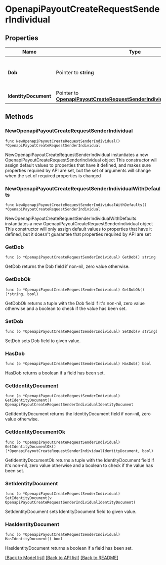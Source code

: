 # OpenapiPayoutCreateRequestSenderIndividual

## Properties

Name | Type | Description | Notes
------------ | ------------- | ------------- | -------------
**Dob** | Pointer to **string** | Date of birth formatted as yyyy-mm-dd | [optional] 
**IdentityDocument** | Pointer to [**OpenapiPayoutCreateRequestSenderIndividualIdentityDocument**](OpenapiPayoutCreateRequestSenderIndividualIdentityDocument.md) |  | [optional] 

## Methods

### NewOpenapiPayoutCreateRequestSenderIndividual

`func NewOpenapiPayoutCreateRequestSenderIndividual() *OpenapiPayoutCreateRequestSenderIndividual`

NewOpenapiPayoutCreateRequestSenderIndividual instantiates a new OpenapiPayoutCreateRequestSenderIndividual object
This constructor will assign default values to properties that have it defined,
and makes sure properties required by API are set, but the set of arguments
will change when the set of required properties is changed

### NewOpenapiPayoutCreateRequestSenderIndividualWithDefaults

`func NewOpenapiPayoutCreateRequestSenderIndividualWithDefaults() *OpenapiPayoutCreateRequestSenderIndividual`

NewOpenapiPayoutCreateRequestSenderIndividualWithDefaults instantiates a new OpenapiPayoutCreateRequestSenderIndividual object
This constructor will only assign default values to properties that have it defined,
but it doesn't guarantee that properties required by API are set

### GetDob

`func (o *OpenapiPayoutCreateRequestSenderIndividual) GetDob() string`

GetDob returns the Dob field if non-nil, zero value otherwise.

### GetDobOk

`func (o *OpenapiPayoutCreateRequestSenderIndividual) GetDobOk() (*string, bool)`

GetDobOk returns a tuple with the Dob field if it's non-nil, zero value otherwise
and a boolean to check if the value has been set.

### SetDob

`func (o *OpenapiPayoutCreateRequestSenderIndividual) SetDob(v string)`

SetDob sets Dob field to given value.

### HasDob

`func (o *OpenapiPayoutCreateRequestSenderIndividual) HasDob() bool`

HasDob returns a boolean if a field has been set.

### GetIdentityDocument

`func (o *OpenapiPayoutCreateRequestSenderIndividual) GetIdentityDocument() OpenapiPayoutCreateRequestSenderIndividualIdentityDocument`

GetIdentityDocument returns the IdentityDocument field if non-nil, zero value otherwise.

### GetIdentityDocumentOk

`func (o *OpenapiPayoutCreateRequestSenderIndividual) GetIdentityDocumentOk() (*OpenapiPayoutCreateRequestSenderIndividualIdentityDocument, bool)`

GetIdentityDocumentOk returns a tuple with the IdentityDocument field if it's non-nil, zero value otherwise
and a boolean to check if the value has been set.

### SetIdentityDocument

`func (o *OpenapiPayoutCreateRequestSenderIndividual) SetIdentityDocument(v OpenapiPayoutCreateRequestSenderIndividualIdentityDocument)`

SetIdentityDocument sets IdentityDocument field to given value.

### HasIdentityDocument

`func (o *OpenapiPayoutCreateRequestSenderIndividual) HasIdentityDocument() bool`

HasIdentityDocument returns a boolean if a field has been set.


[[Back to Model list]](../README.md#documentation-for-models) [[Back to API list]](../README.md#documentation-for-api-endpoints) [[Back to README]](../README.md)


